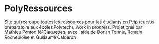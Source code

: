 # PolyRessources
Site qui regroupe toutes les ressources pour les étudiants en Peip (cursus préparatoire aux écoles Polytech). Work in progress.
Projet créé par Mathieu Ponton (@Claquettes, avec l'aide de Dorian Tonnis, Romain Rochebloine et Guillaume Calderon
